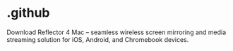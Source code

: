 # .github
Download Reflector 4 Mac – seamless wireless screen mirroring and media streaming solution for iOS, Android, and Chromebook devices.  
